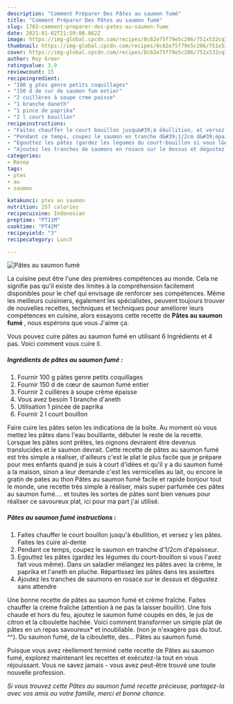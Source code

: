 ```yaml
---
description: "Comment Préparer Des Pâtes au saumon fumé"
title: "Comment Préparer Des Pâtes au saumon fumé"
slug: 1703-comment-preparer-des-pates-au-saumon-fume
date: 2021-01-02T21:59:00.862Z
image: https://img-global.cpcdn.com/recipes/8c62e75f79e5c206/751x532cq70/pates-au-saumon-fume-photo-principale-de-la-recette.jpg
thumbnail: https://img-global.cpcdn.com/recipes/8c62e75f79e5c206/751x532cq70/pates-au-saumon-fume-photo-principale-de-la-recette.jpg
cover: https://img-global.cpcdn.com/recipes/8c62e75f79e5c206/751x532cq70/pates-au-saumon-fume-photo-principale-de-la-recette.jpg
author: Roy Greer
ratingvalue: 3.9
reviewcount: 15
recipeingredient:
- "100 g ptes genre petits coquillages"
- "150 d de cur de saumon fum entier"
- "2 cuillères à soupe crme paisse"
- "1 branche daneth"
- "1 pince de paprika"
- "2 l court bouillon"
recipeinstructions:
- "Faites chauffer le court bouillon jusqu&#39;à ébullition, et versez y les pâtes. Faites les cuire al-dente"
- "Pendant ce temps, coupez le saumon en tranche d&#39;1/2cm d&#39;épaisseur."
- "Egouttez les pâtes (gardez les légumes du court-bouillon si vous l&#39;avez fait vous même). Dans un saladier mélangez les pâtes avec la crème, le paprika et l&#39;aneth en pluche. Répartissez les pâtes dans les assiettes"
- "Ajoutez les tranches de saumons en rosace sur le dessus et dégustez sans attendre"
categories:
- Resep
tags:
- ptes
- au
- saumon

katakunci: ptes au saumon 
nutrition: 257 calories
recipecuisine: Indonesian
preptime: "PT11M"
cooktime: "PT42M"
recipeyield: "3"
recipecategory: Lunch

---
```



![Pâtes au saumon fumé](https://img-global.cpcdn.com/recipes/8c62e75f79e5c206/751x532cq70/pates-au-saumon-fume-photo-principale-de-la-recette.jpg)

La cuisine peut être l'une des premières compétences au monde. Cela ne signifie pas qu'il existe des limites à la compréhension facilement disponibles pour le chef qui envisage de renforcer ses compétences. Même les meilleurs cuisiniers, également les spécialistes, peuvent toujours trouver de nouvelles recettes, techniques et techniques pour améliorer leurs compétences en cuisine, alors essayons cette recette de <strong> Pâtes au saumon fumé </strong>, nous espérons que vous J'aime ça.

<!--inarticleads1-->

Vous pouvez cuire pâtes au saumon fumé en utilisant 6 Ingrédients et 4 pas. Voici comment vous cuire il.

##### Ingrédients de pâtes au saumon fumé :

1. Fournir 100 g pâtes genre petits coquillages
1. Fournir 150 d de cœur de saumon fumé entier
1. Fournir 2 cuillères à soupe crème épaisse
1. Vous avez besoin 1 branche d&#39;aneth
1. Utilisation 1 pincée de paprika
1. Fournir 2 l court bouillon


Faire cuire les pâtes selon les indications de la boîte. Au moment où vous mettez les pâtes dans l&#39;eau bouillante, débuter le reste de la recette. Lorsque les pâtes sont prêtes, les oignons devraient être devenus translucides et le saumon devrait. Cette recette de pâtes au saumon fumé est très simple a réaliser, d&#39;ailleurs c&#39;est le plat le plus facile que je prépare pour mes enfants quand je suis à court d&#39;idées et qu&#39;il y a du saumon fumé a la maison, sinon a leur demande c&#39;est les vermicelles au lait, ou encore le gratin de pates au thon Pâtes au saumon fumé facile et rapide bonjour tout le monde, une recette très simple à réaliser, mais super parfumée ces pâtes au saumon fumé…. et toutes les sortes de pâtes sont bien venues pour réaliser ce savoureux plat, ici pour ma part j&#39;ai utilisé. 

<!--inarticleads2-->

##### Pâtes au saumon fumé instructions :

1. Faites chauffer le court bouillon jusqu&#39;à ébullition, et versez y les pâtes. Faites les cuire al-dente
1. Pendant ce temps, coupez le saumon en tranche d&#39;1/2cm d&#39;épaisseur.
1. Egouttez les pâtes (gardez les légumes du court-bouillon si vous l&#39;avez fait vous même). Dans un saladier mélangez les pâtes avec la crème, le paprika et l&#39;aneth en pluche. Répartissez les pâtes dans les assiettes
1. Ajoutez les tranches de saumons en rosace sur le dessus et dégustez sans attendre


Une bonne recette de pâtes au saumon fumé et crème fraîche. Faites chauffer la crème fraîche (attention à ne pas la laisser bouillir). Une fois chaude et hors du feu, ajoutez le saumon fumé coupés en dés, le jus de citron et la ciboulette hachée. Voici comment transformer un simple plat de pâtes en un repas savoureux* et inoubliable. (non je n&#39;exagère pas du tout. ^^). Du saumon fumé, de la ciboulette, des… Pâtes au saumon fumé. 

<!--inarticleads1-->

<p>
Puisque vous avez réellement terminé cette recette de Pâtes au saumon fumé, explorez maintenant les recettes et exécutez-la tout en vous réjouissant. Vous ne savez jamais - vous avez peut-être trouvé une toute nouvelle profession.
</p>

<p>
<i>Si vous trouvez cette Pâtes au saumon fumé recette précieuse, partagez-la avec vos amis ou votre famille, merci et bonne chance.</i>
</p>
